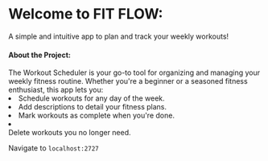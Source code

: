 <h1>Welcome to FIT FLOW:</h1>
A simple and intuitive app to plan and track your weekly workouts!

<h4>About the Project:</h4>
The Workout Scheduler is your go-to tool for organizing and managing your weekly fitness routine. 
Whether you're a beginner or a seasoned fitness enthusiast, this app lets you:
<li>
Schedule workouts for any day of the week.</li>
<li>Add descriptions to detail your fitness plans.</li>
<li>Mark workouts as complete when you're done.</li>
<li></li>Delete workouts you no longer need.</li>






Navigate to `localhost:2727`


